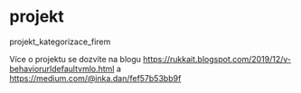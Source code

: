 # projekt
projekt_kategorizace_firem

Více o projektu se dozvíte na blogu https://rukkait.blogspot.com/2019/12/v-behaviorurldefaultvmlo.html
a https://medium.com/@inka.dan/fef57b53bb9f
